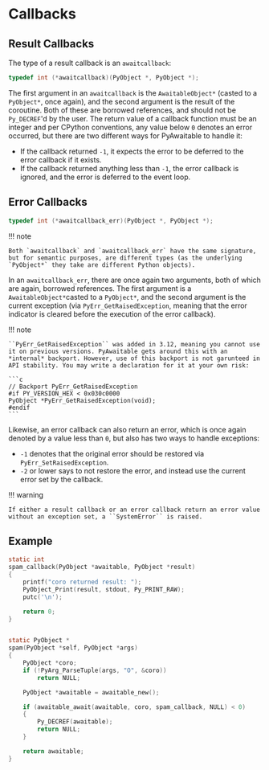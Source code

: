 # Callbacks

## Result Callbacks

The type of a result callback is an `awaitcallback`:

```c
typedef int (*awaitcallback)(PyObject *, PyObject *);
```

The first argument in an ``awaitcallback`` is the ``AwaitableObject*`` (casted to a ``PyObject*``, once again), and the second argument is the result of the coroutine. Both of these are borrowed references, and should not be ``Py_DECREF``'d by the user. The return value of a callback function must be an integer and per CPython conventions, any value below ``0`` denotes an error occurred, but there are two different ways for PyAwaitable to handle it:

- If the callback returned ``-1``, it expects the error to be deferred to the error callback if it exists.
- If the callback returned anything less than ``-1``, the error callback is ignored, and the error is deferred to the event loop.

## Error Callbacks

```c
typedef int (*awaitcallback_err)(PyObject *, PyObject *);
```

!!! note

    Both `awaitcallback` and `awaitcallback_err` have the same signature, but for semantic purposes, are different types (as the underlying `PyObject*` they take are different Python objects).

In an ``awaitcallback_err``, there are once again two arguments, both of which are again, borrowed references. The first argument is a ``AwaitableObject*``casted to a ``PyObject*``, and the second argument is the current exception (via ``PyErr_GetRaisedException``, meaning that the error indicator is cleared before the execution of the error callback).

!!! note

    ``PyErr_GetRaisedException`` was added in 3.12, meaning you cannot use it on previous versions. PyAwaitable gets around this with an *internal* backport. However, use of this backport is not garunteed in API stability. You may write a declaration for it at your own risk:

    ```c
    // Backport PyErr_GetRaisedException
    #if PY_VERSION_HEX < 0x030c0000
    PyObject *PyErr_GetRaisedException(void);
    #endif
    ```

Likewise, an error callback can also return an error, which is once again denoted by a value less than ``0``, but also has two ways to handle exceptions:

- ``-1`` denotes that the original error should be restored via ``PyErr_SetRaisedException``.
- ``-2`` or lower says to not restore the error, and instead use the current error set by the callback.

!!! warning

    If either a result callback or an error callback return an error value without an exception set, a ``SystemError`` is raised.

## Example

```c
static int
spam_callback(PyObject *awaitable, PyObject *result)
{
    printf("coro returned result: ");
    PyObject_Print(result, stdout, Py_PRINT_RAW);
    putc('\n');

    return 0;
}


static PyObject *
spam(PyObject *self, PyObject *args)
{
    PyObject *coro;
    if (!PyArg_ParseTuple(args, "O", &coro))
        return NULL;

    PyObject *awaitable = awaitable_new();

    if (awaitable_await(awaitable, coro, spam_callback, NULL) < 0)
    {
        Py_DECREF(awaitable);
        return NULL;
    }

    return awaitable;
}
```
